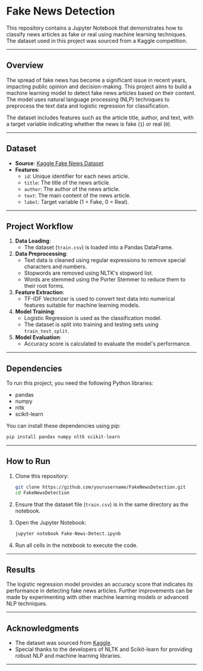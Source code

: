 # **Fake News Detection**

This repository contains a Jupyter Notebook that demonstrates how to classify news articles as fake or real using machine learning techniques. The dataset used in this project was sourced from a Kaggle competition.

---

## **Overview**

The spread of fake news has become a significant issue in recent years, impacting public opinion and decision-making. This project aims to build a machine learning model to detect fake news articles based on their content. The model uses natural language processing (NLP) techniques to preprocess the text data and logistic regression for classification.

The dataset includes features such as the article title, author, and text, with a target variable indicating whether the news is fake (`1`) or real (`0`).

---

## **Dataset**

- **Source**: [Kaggle Fake News Dataset](https://www.kaggle.com/c/fake-news/data)
- **Features**:
  - `id`: Unique identifier for each news article.
  - `title`: The title of the news article.
  - `author`: The author of the news article.
  - `text`: The main content of the news article.
  - `label`: Target variable (1 = Fake, 0 = Real).

---

## **Project Workflow**

1. **Data Loading**:
   - The dataset (`train.csv`) is loaded into a Pandas DataFrame.
2. **Data Preprocessing**:
   - Text data is cleaned using regular expressions to remove special characters and numbers.
   - Stopwords are removed using NLTK's stopword list.
   - Words are stemmed using the Porter Stemmer to reduce them to their root forms.
3. **Feature Extraction**:
   - TF-IDF Vectorizer is used to convert text data into numerical features suitable for machine learning models.
4. **Model Training**:
   - Logistic Regression is used as the classification model.
   - The dataset is split into training and testing sets using `train_test_split`.
5. **Model Evaluation**:
   - Accuracy score is calculated to evaluate the model's performance.

---

## **Dependencies**

To run this project, you need the following Python libraries:

- pandas
- numpy
- nltk
- scikit-learn

You can install these dependencies using pip:

```bash
pip install pandas numpy nltk scikit-learn
```

---

## **How to Run**

1. Clone this repository:
   ```bash
   git clone https://github.com/yourusername/FakeNewsDetection.git
   cd FakeNewsDetection
   ```

2. Ensure that the dataset file (`train.csv`) is in the same directory as the notebook.

3. Open the Jupyter Notebook:
   ```bash
   jupyter notebook Fake-News-Detect.ipynb
   ```

4. Run all cells in the notebook to execute the code.

---

## **Results**

The logistic regression model provides an accuracy score that indicates its performance in detecting fake news articles. Further improvements can be made by experimenting with other machine learning models or advanced NLP techniques.

---

## **Acknowledgments**

- The dataset was sourced from [Kaggle](https://www.kaggle.com/c/fake-news/data).
- Special thanks to the developers of NLTK and Scikit-learn for providing robust NLP and machine learning libraries.

---
